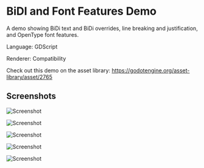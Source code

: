 # BiDI and Font Features Demo

A demo showing BiDi text and BiDi overrides, line breaking and justification, and OpenType font features.

Language: GDScript

Renderer: Compatibility

Check out this demo on the asset library: https://godotengine.org/asset-library/asset/2765

## Screenshots

![Screenshot](screenshots/bidi.png)

![Screenshot](screenshots/line_break_and_fill.png)

![Screenshot](screenshots/font_features.png)

![Screenshot](screenshots/variable_fonts.webp)

![Screenshot](screenshots/system_fonts.webp)
